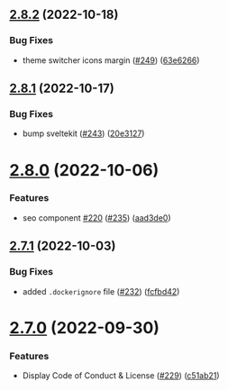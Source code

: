 ## [2.8.2](https://github.com/EddieHubCommunity/good-first-issue-finder/compare/v2.8.1...v2.8.2) (2022-10-18)


### Bug Fixes

* theme switcher icons margin ([#249](https://github.com/EddieHubCommunity/good-first-issue-finder/issues/249)) ([63e6266](https://github.com/EddieHubCommunity/good-first-issue-finder/commit/63e62665513c306c6f3038d8ad02db3f22c7bcdd))



## [2.8.1](https://github.com/EddieHubCommunity/good-first-issue-finder/compare/v2.8.0...v2.8.1) (2022-10-17)


### Bug Fixes

* bump sveltekit ([#243](https://github.com/EddieHubCommunity/good-first-issue-finder/issues/243)) ([20e3127](https://github.com/EddieHubCommunity/good-first-issue-finder/commit/20e3127d7e235e2e759ed3fe316c1181674464e6))



# [2.8.0](https://github.com/EddieHubCommunity/good-first-issue-finder/compare/v2.7.1...v2.8.0) (2022-10-06)


### Features

* seo component [#220](https://github.com/EddieHubCommunity/good-first-issue-finder/issues/220) ([#235](https://github.com/EddieHubCommunity/good-first-issue-finder/issues/235)) ([aad3de0](https://github.com/EddieHubCommunity/good-first-issue-finder/commit/aad3de0ec65ba9ef8b906822da2da209c6ed9bc7))



## [2.7.1](https://github.com/EddieHubCommunity/good-first-issue-finder/compare/v2.7.0...v2.7.1) (2022-10-03)


### Bug Fixes

* added `.dockerignore` file ([#232](https://github.com/EddieHubCommunity/good-first-issue-finder/issues/232)) ([fcfbd42](https://github.com/EddieHubCommunity/good-first-issue-finder/commit/fcfbd420a1cc71b8ac2252f046405632f94928b9))



# [2.7.0](https://github.com/EddieHubCommunity/good-first-issue-finder/compare/v2.6.1...v2.7.0) (2022-09-30)


### Features

* Display Code of Conduct & License ([#229](https://github.com/EddieHubCommunity/good-first-issue-finder/issues/229)) ([c51ab21](https://github.com/EddieHubCommunity/good-first-issue-finder/commit/c51ab218833738b445b8f0a93c0458c0d704a8d9))



